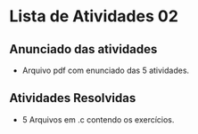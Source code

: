 # Lista de Atividades 02 
## Anunciado das atividades 
* Arquivo pdf com enunciado das 5 atividades.
## Atividades Resolvidas
* 5 Arquivos em .c contendo os exercícios.